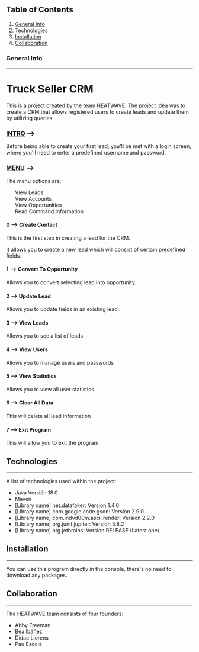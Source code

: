 ## Table of Contents
1. [General Info](#general-info)
2. [Technologies](#technologies)
3. [Installation](#installation)
4. [Collaboration](#collaboration)

### General Info
***

<h1 >Truck Seller CRM </h1>
<p   >This is a project created by the team HEATWAVE. The project idea was to create a CRM that allows registered users to create leads and update them by utilizing queries</p>

<h3><u>INTRO</u> --> </h3>
<p>Before being able to create your first lead, you'll be met with a login screen, where you'll need to enter a predefined username and password.</p>

<h3><u>MENU</u> --> </h3>
The menu options are:
<ul>
<l1> View Leads </l1><br>
<l1> View Accounts </l1><br>
<l1> View Opportunities </l1><br>
<l1> Read Command Information </l1><br>
</ul>
<h4>0 --> Create Contact</h4>
<p>This is the first step in creating a lead for the CRM.</p>
<p>It allows you to create a new lead which will consist of certain predefined fields.</p>

<h4>1 --> Convert To Opportunity</h4>
<p>Allows you to convert selecting lead into opportunity.</p>

<h4>2 --> Update Lead</h4>
<p>Allows you to update fields in an existing lead.</p>

<h4>3 --> View Leads</h4>
<p>Allows you to see a list of leads</p>

<h4>4 --> View Users</h4>
<p>Allows you to manage users and passwords</p>

<h4>5 --> View Statistics</h4>
<p>Allows you to view all user statistics</p>

<h4>6 --> Clear All Data</h4>
<p>This will delete all lead information</p>

<h4>7 --> Exit Program</h4>
<p>This will allow you to exit the program.</p>


## Technologies
***
A list of technologies used within the project:
* Java Versión 18.0
* Maven
* [Library name] net.datafaker: Version 1.4.0
* [Library name] com.google.code.gson: Version 2.9.0
* [Library name] com.indvd00m.ascii.render: Version 2.2.0
* [Library name] org.junit.jupiter: Version 5.8.2
* [Library name] org.jetbrains: Version RELEASE (Latest one)


## Installation
***
You can use this program directly in the console, there's no need to download any packages.


## Collaboration
***
The HEATWAVE team consists of four founders:
* Abby Freeman
* Bea Ibáñez
* Dídac Llorens
* Pau Escolà